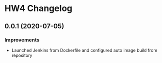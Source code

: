 HW4 Changelog
===================
## 0.0.1 (2020-07-05)
### Improvements
 * Launched Jenkins from Dockerfile and configured auto image build from repository

